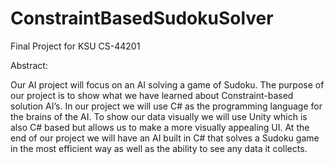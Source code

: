 # ConstraintBasedSudokuSolver

Final Project for KSU CS-44201

Abstract:

Our AI project will focus on an AI solving a game of Sudoku. 
The purpose of our project is to show what we have learned about Constraint-based solution AI’s. 
In our project we will use C# as the programming language for the brains of the AI. 
To show our data visually we will use Unity which is also C# based but allows us to make a more visually appealing UI. 
At the end of our project we will have an AI built in C# that solves a Sudoku game in the most efficient way as well as the ability to see any data it collects.

